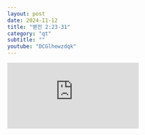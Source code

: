 ```yaml
---
layout: post
date: 2024-11-12
title: "벧전 2:23-31"
category: "qt"
subtitle: ""
youtube: "DCGlhewzdqk"
---
```


<div class="youtube margin-large">
    <iframe src="https://www.youtube.com/embed/DCGlhewzdqk" title="YouTube video player" frameborder="0" allow="accelerometer; autoplay; clipboard-write; encrypted-media; gyroscope; picture-in-picture; web-share" allowfullscreen></iframe>
</div>

